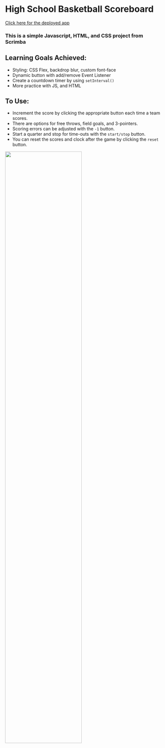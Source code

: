 # High School Basketball Scoreboard
[Click here for the deployed app](https://wmedders21.github.io/scoreboard)


### This is a simple Javascript, HTML, and CSS project from Scrimba

## Learning Goals Achieved:
 - Styling: CSS Flex, backdrop blur, custom font-face
 - Dynamic button with add/remove Event Listener
 - Create a countdown timer by using `setInterval()`
 - More practice with JS, and HTML

## To Use:
 - Increment the score by clicking the appropriate button each time a team scores.
 - There are options for free throws, field goals, and 3-pointers.
 - Scoring errors can be adjusted with the `-1` button. 
 - Start a quarter and stop for time-outs with the `start/stop` button.
 - You can reset the scores and clock after the game by clicking the `reset` button.  

<img src="https://user-images.githubusercontent.com/93014155/197955159-f5f4cce8-738c-4346-b0f1-70831f951f30.png" width="70%">


